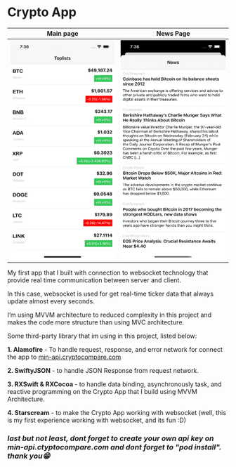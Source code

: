 # Crypto App

Main page             |  News Page
:-------------------------:|:-------------------------:
<img src="https://github.com/randyefan/CryptoApp/blob/main/Resources/image1.png" width="300" height="500">  |  <img src="https://github.com/randyefan/CryptoApp/blob/main/Resources/image2.png" width="300" height="500">

My first app that I built with connection to websocket technology that provide real time communication between server and client. 

In this case, websocket is used for get real-time ticker data that always update almost every seconds.

I’m using MVVM architecture to reduced complexity in this project and makes the code more structure than using MVC architecture. 

Some third-party library that im using in this project, listed below: 

**1. Alamofire** - To handle request, response, and error network for connect the app to [min-api.cryptocompare.com](https://min-api.cryptocompare.com/documentation?key=Toplists&cat=topTotalTopTierVolumeEndpointFull)

**2. SwiftyJSON** -  to handle JSON Response from request network.

**3. RXSwift & RXCocoa** - to handle data binding, asynchronously task, and reactive programming on the Crypto App that I build using MVVM Architecture.

**4. Starscream** - to make the Crypto App working with websocket (well, this is my first experience working with websocket, and its fun :D)

### **_last but not least, dont forget to create your own api key on min-api.ctyptocompare.com and dont forget to "pod install". thank you😁_**
